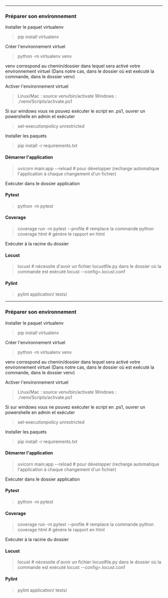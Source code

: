 
----------------------------------------------------------

### Préparer son environnement

Installer le paquet virtualenv

> pip install virtualenv

Créer l'environnement virtuel

> python -m virtualenv venv

venv correspond au chemin/dossier dans lequel sera activé votre environnement virtuel
(Dans notre cas, dans le dossier où est exécuté la commande, dans le dossier venv)

Activer l'environnement virtuel

> Linux/Mac : source venv/bin/activate
> Windows : ./venv/Scripts/activate.ps1

Si sur windows vous ne pouvez exécuter le script en .ps1, ouvrer un powershelle en admin et exécuter
> set-executionpolicy unrestricted

Installer les paquets

> pip install -r requirements.txt

#### Démarrer l'application

> uvicorn main:app
> --reload # pour développer (recharge automatique l'application à chaque changement d'un fichier)

Exécuter dans le dossier application

#### Pytest

> python -m pytest

#### Coverage

> coverage run -m pytest --profile # remplace la commande python
> coverage html # génère le rapport en html

Exécuter à la racine du dossier

#### Locust

> locust # nécessite d'avoir un fichier locustfile.py dans le dossier où la commande est exécuté
> locust --config=.locust.conf

#### Pylint

> pylint application/ tests/
----------------------------------------------------------

### Préparer son environnement

Installer le paquet virtualenv

> pip install virtualenv

Créer l'environnement virtuel

> python -m virtualenv venv

venv correspond au chemin/dossier dans lequel sera activé votre environnement virtuel
(Dans notre cas, dans le dossier où est exécuté la commande, dans le dossier venv)

Activer l'environnement virtuel

> Linux/Mac : source venv/bin/activate
> Windows : ./venv/Scripts/activate.ps1

Si sur windows vous ne pouvez exécuter le script en .ps1, ouvrer un powershelle en admin et exécuter
> set-executionpolicy unrestricted

Installer les paquets

> pip install -r requirements.txt

#### Démarrer l'application

> uvicorn main:app
> --reload # pour développer (recharge automatique l'application à chaque changement d'un fichier)

Exécuter dans le dossier application

#### Pytest

> python -m pytest

#### Coverage

> coverage run -m pytest --profile # remplace la commande python
> coverage html # génère le rapport en html

Exécuter à la racine du dossier

#### Locust

> locust # nécessite d'avoir un fichier locustfile.py dans le dossier où la commande est exécuté
> locust --config=.locust.conf

#### Pylint

> pylint application/ tests/
